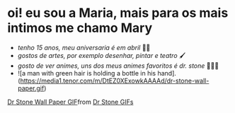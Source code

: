 # oi! eu sou a Maria, mais para os mais intimos me chamo Mary

* _tenho 15 anos, meu aniversaria é em abril_ 🎂🎊
* _gostos de artes, por exemplo desenhar, pintar e teatro_ 🖌️
* _gosto de ver animes, uns dos meus animes favoritos é dr. stone_ 🧪🧑‍🔬
* ![a man with green hair is holding a bottle in his hand].(https://media1.tenor.com/m/DtEZ0XExowkAAAAd/dr-stone-wall-paper.gif)
<div class="tenor-gif-embed" data-postid="26411249" data-share-method="host" data-aspect-ratio="1.51659" data-width="100%"><a href="https://tenor.com/view/dr-stone-wall-paper-animated-hug-gif-26411249">Dr Stone Wall Paper GIF</a>from <a href="https://tenor.com/search/dr+stone-gifs">Dr Stone GIFs</a></div> <script type="text/javascript" async src="https://tenor.com/embed.js"></script>
